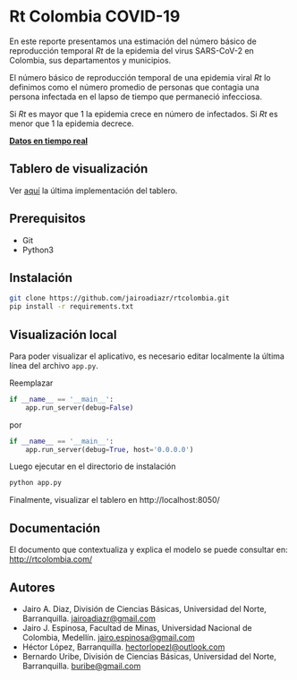 # Rt Colombia COVID-19

En este reporte presentamos una estimación del número básico de reproducción temporal *Rt* de la epidemia del virus SARS-CoV-2 en Colombia, sus departamentos y municipios.

El número básico de reproducción temporal de una epidemia viral *Rt* lo definimos como el número promedio de personas que contagia una persona infectada en el lapso de tiempo que permaneció infecciosa.

Si *Rt* es mayor que 1 la epidemia crece en número de infectados. Si *Rt* es menor que 1 la epidemia decrece.

[**Datos en tiempo real**](
https://www.datos.gov.co/Salud-y-Protecci-n-Social/Casos-positivos-de-COVID-19-en-Colombia/gt2j-8ykr/data) 

## Tablero de visualización

Ver [aquí](https://dashboard.rtcolombia.com/) la última implementación del tablero.

## Prerequisitos

- Git
- Python3

## Instalación

```bash
git clone https://github.com/jairoadiazr/rtcolombia.git
pip install -r requirements.txt
```

## Visualización local

Para poder visualizar el aplicativo, es necesario editar localmente la última línea del archivo `app.py`.

Reemplazar

```python
if __name__ == '__main__':
    app.run_server(debug=False)
```

por

```python
if __name__ == '__main__':
    app.run_server(debug=True, host='0.0.0.0')
```

Luego ejecutar en el directorio de instalación

```bash
python app.py
```

Finalmente, visualizar el tablero en http://localhost:8050/

## Documentación

El documento que contextualiza y explica el modelo se puede consultar en:
http://rtcolombia.com/

## Autores

- Jairo A. Diaz, División de Ciencias Básicas, Universidad del Norte, Barranquilla. jairoadiazr@gmail.com
- Jairo J. Espinosa, Facultad de Minas, Universidad Nacional de Colombia, Medellín. jairo.espinosa@gmail.com
- Héctor López, Barranquilla. hectorlopezl@outlook.com
- Bernardo Uribe, División de Ciencias Básicas, Universidad del Norte, Barranquilla. buribe@gmail.com
